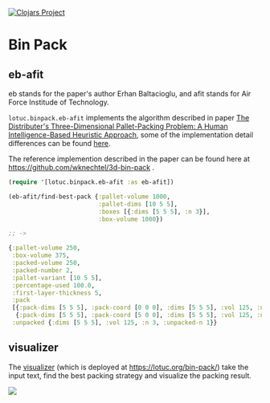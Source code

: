 [![Clojars Project](https://img.shields.io/clojars/v/org.lotuc/bin-pack.svg)](https://clojars.org/org.lotuc/bin-pack)

# Bin Pack

## eb-afit

eb stands for the paper's author Erhan Baltacioglu, and afit stands for Air
Force Institude of Technology.

`lotuc.binpack.eb-afit` implements the algorithm described in paper
[The Distributer's Three-Dimensional Pallet-Packing Problem: A Human Intelligence-Based Heuristic Approach](https://scholar.afit.edu/etd/4563/),
some of the implementation detail differences can be found
[here](./doc/eb-afit-explain.md).

The reference implemention described in the paper can be found here at
https://github.com/wknechtel/3d-bin-pack .

```clojure
(require '[lotuc.binpack.eb-afit :as eb-afit])

(eb-afit/find-best-pack {:pallet-volume 1000,
                         :pallet-dims [10 5 5],
                         :boxes [{:dims [5 5 5], :n 3}],
                         :box-volume 1000})

;; ->

{:pallet-volume 250,
 :box-volume 375,
 :packed-volume 250,
 :packed-number 2,
 :pallet-variant [10 5 5],
 :percentage-used 100.0,
 :first-layer-thickness 5,
 :pack
 [{:pack-dims [5 5 5], :pack-coord [0 0 0], :dims [5 5 5], :vol 125, :n 3}
  {:pack-dims [5 5 5], :pack-coord [5 0 0], :dims [5 5 5], :vol 125, :n 3}],
 :unpacked {:dims [5 5 5], :vol 125, :n 3, :unpacked-n 1}}
```

## visualizer

The [visualizer](./visualizer/README.md) (which is deployed at
https://lotuc.org/bin-pack/) take the input text, find the best packing strategy
and visualize the packing result.

![](./visualizer/doc/resources/eb-afit-find-best-dpp06.gif)
